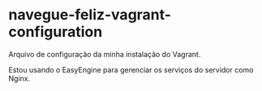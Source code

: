 # navegue-feliz-vagrant-configuration
Arquivo de configuração da minha instalação do Vagrant.

Estou usando o EasyEngine para gerenciar os serviços do servidor como Nginx.
